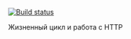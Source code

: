 [![Build status](https://ci.appveyor.com/api/projects/status/nasrjlmgmvm4fno9?svg=true)](https://ci.appveyor.com/project/DenisKomov/ra-hw-lifecycle)

Жизненный цикл и работа с HTTP
